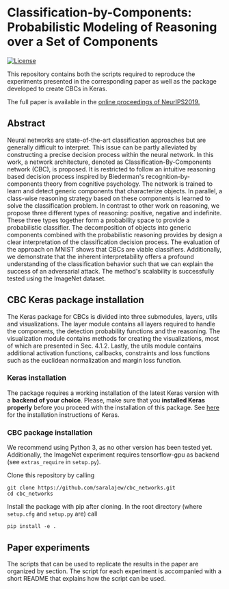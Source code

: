 # Classification-by-Components: Probabilistic Modeling of Reasoning over a Set of Components

[![License](https://img.shields.io/pypi/l/Django.svg)](https://github.com/saralajew/cbc_networks/blob/master/LICENSE)

This repository contains both the scripts required to reproduce the 
experiments presented in the corresponding paper as well as the package 
developed to create CBCs in Keras.

The full paper is available in the [online proceedings of NeurIPS2019.](https://papers.nips.cc)

## Abstract
Neural networks are state-of-the-art classification approaches but are generally difficult to interpret. This issue can be partly alleviated by constructing a precise decision process within the neural network. In this work, a network architecture, denoted as Classification-By-Components network (CBC), is proposed. It is restricted to follow an intuitive reasoning based decision process inspired by Biederman's recognition-by-components theory from cognitive psychology. The network is trained to learn and detect generic components that characterize objects. In parallel, a class-wise reasoning strategy based on these components is learned to solve the classification problem. In contrast to other work on reasoning, we propose three different types of reasoning: positive, negative and indefinite. These three types together form a probability space to provide a probabilistic classifier. The decomposition of objects into generic components combined with the probabilistic reasoning provides by design a clear interpretation of the classification decision process. The evaluation of the approach on MNIST shows that CBCs are viable classifiers. Additionally, we demonstrate that the inherent interpretability offers a profound understanding of the classification behavior such that we can explain the success of an adversarial attack. The method's scalability is successfully tested using the ImageNet dataset.

## CBC Keras package installation
The Keras package for CBCs is divided into three submodules, layers, utils 
and visualizations. The layer module contains all layers required to handle 
the components, the detection probability functions and the reasoning. The 
visualization module contains methods for creating the visualizations, most 
of which are presented in Sec. 4.1.2. Lastly, the utils module contains 
additional activation functions, callbacks, constraints and loss functions 
such as the euclidean normalization and margin loss function. 

### Keras installation

The package requires a working installation of the latest Keras version with
a **backend of your choice**. Please, make sure that you **installed Keras 
properly** before you proceed with the installation of this package.
See [here](https://github.com/keras-team/keras) for the installation 
instructions of Keras.

### CBC package installation

We recommend using Python 3, as no other version has been tested 
yet. Additionally, the ImageNet experiment requires tensorflow-gpu as 
backend (see `extras_require` in `setup.py`).

Clone this repository by calling

```
git clone https://github.com/saralajew/cbc_networks.git
cd cbc_networks
```

Install the package with pip after cloning. In the 
root directory (where `setup.cfg` and `setup.py` are) call

```
pip install -e .
```

## Paper experiments
The scripts that can be used to replicate the results in the paper are 
organized by section. The script for each experiment is accompanied with 
a short README that explains how the script can be used. 
